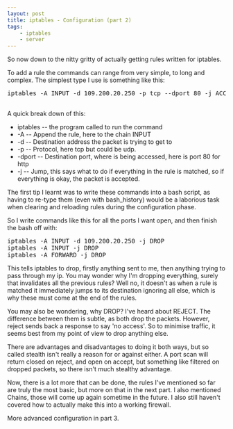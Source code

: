 ```yaml
---
layout: post
title: iptables - Configuration (part 2)
tags:
    - iptables
    - server
---
```

So now down to the nitty gritty of actually getting rules written for iptables.

To add a rule the commands can range from very simple, to long and complex.<!--more--> The simplest type I use is something like this:

<pre class="brush: bash; gutter: false">iptables -A INPUT -d 109.200.20.250 -p tcp --dport 80 -j ACCEPT

</pre>

A quick break down of this:

*   iptables -- the program called to run the command
*   -A -- Append the rule, here to the chain INPUT
*   -d -- Destination address the packet is trying to get to
*   -p -- Protocol, here tcp but could be udp.
*   -dport -- Destination port, where is being accessed, here is port 80 for http
*   -j -- Jump, this says what to do if everything in the rule is matched, so if everything is okay, the packet is accepted.

The first tip I learnt was to write these commands into a bash script, as having to re-type them (even with bash_history) would be a laborious task when clearing and reloading rules during the configuration phase.

So I write commands like this for all the ports I want open, and then finish the bash off with:

<pre class="brush: bash">iptables -A INPUT -d 109.200.20.250 -j DROP
iptables -A INPUT -j DROP
iptables -A FORWARD -j DROP
</pre>

This tells iptables to drop, firstly anything sent to me, then anything trying to pass through my ip. You may wonder why I'm dropping everything, surely that invalidates all the previous rules? Well no, it doesn't as when a rule is matched it immediately jumps to its destination ignoring all else, which is why these must come at the end of the rules.

You may also be wondering, why DROP? I've heard about REJECT. The difference between them is subtle, as both drop the packets. However, reject sends back a response to say 'no access'. So to minimise traffic, it seems best from my point of view to drop anything else.

There are advantages and disadvantages to doing it both ways, but so called stealth isn't really a reason for or against either. A port scan will return closed on reject, and open on accept, but something like filtered on dropped packets, so there isn't much stealthy advantage.

Now, there is a lot more that can be done, the rules I've mentioned so far are truly the most basic, but more on that in the next part. I also mentioned Chains, those will come up again sometime in the future. I also still haven't covered how to actually make this into a working firewall.

More advanced configuration in part 3.
